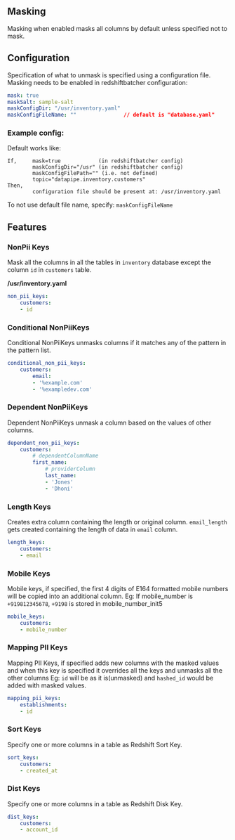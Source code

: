 ## Masking

Masking when enabled masks all columns by default unless specified not to mask.

## Configuration
Specification of what to unmask is specified using a configuration file. Masking needs to be enabled in redshiftbatcher configuration:
```yaml
mask: true
maskSalt: sample-salt
maskConfigDir: "/usr/inventory.yaml"
maskConfigFileName: ""               // default is "database.yaml"
```

### Example config:
Default works like:
```
If,     mask=true            (in redshiftbatcher config)
        maskConfigDir="/usr" (in redshiftbatcher config)
        maskConfigFilePath="" (i.e. not defined)
        topic="datapipe.inventory.customers"
Then,
        configuration file should be present at: /usr/inventory.yaml
```
To not use default file name, specify: `maskConfigFileName`

## Features

### NonPii Keys
Mask all the columns in all the tables in `inventory` database except the column `id` in `customers` table.

**/usr/inventory.yaml**
```yaml
non_pii_keys:
    customers:
    - id
```

### Conditional NonPiiKeys
Conditional NonPiiKeys unmasks columns if it matches any of the pattern in the pattern list.
```yaml
conditional_non_pii_keys:
    customers:
        email:
        - '%example.com'
        - '%exampledev.com'
```

### Dependent NonPiiKeys
Dependent NonPiiKeys unmask a column based on the values of other columns.
```yaml
dependent_non_pii_keys:
    customers:
        # dependentColumnName
        first_name:
            # providerColumn
            last_name:
            - 'Jones'
            - 'Dhoni'
```

### Length Keys
Creates extra column containing the length or original column. `email_length` gets created containing the length of data in `email` column.

```yaml
length_keys:
    customers:
    - email
```

### Mobile Keys
Mobile keys, if specified, the first 4 digits of E164 formatted mobile numbers will be copied into an additional column.
Eg: If mobile_number is `+919812345678`, `+9198` is stored in mobile_number_init5

```yaml
mobile_keys:
    customers:
    - mobile_number
```

### Mapping PII Keys
Mapping PII Keys, if specified adds new columns with the masked values and when this key is specified it overrides all the keys and unmasks all the other columns
Eg: `id` will be as it is(unmasked) and `hashed_id` would be added with masked values.

```yaml
mapping_pii_keys:
    establishments:
    - id
```

### Sort Keys
Specify one or more columns in a table as Redshift Sort Key.

```yaml
sort_keys:
    customers:
    - created_at
```

### Dist Keys
Specify one or more columns in a table as Redshift Disk Key.

```yaml
dist_keys:
    customers:
    - account_id
```    
